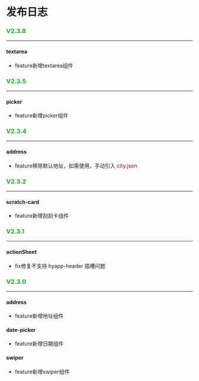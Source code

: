 # 发布日志
### <span style="color: #22ab28;">V2.3.8</span>
---
#### textarea
  * <demos-label>feature</demos-label>新增textarea组件

### <span style="color: #22ab28;">V2.3.5</span>
---
#### picker
  * <demos-label>feature</demos-label>新增picker组件


### <span style="color: #22ab28;">V2.3.4</span>
---
#### address
  * <demos-label>feature</demos-label>移除默认地址，如需使用，手动引入 <span style="color: #900;">city.json</span>

### <span style="color: #22ab28;">V2.3.2</span>
---
#### scratch-card
  * <demos-label>feature</demos-label>新增刮刮卡组件

### <span style="color: #22ab28;">V2.3.1</span>
---
#### actionSheet
  * <demos-label type="fix">fix</demos-label>修复不支持 hyapp-header 插槽问题

### <span style="color: #22ab28;">V2.3.0</span>
---
#### address
  * <demos-label>feature</demos-label>新增地址组件
#### date-picker
  * <demos-label>feature</demos-label>新增日期组件
#### swiper
  * <demos-label>feature</demos-label>新增swiper组件


